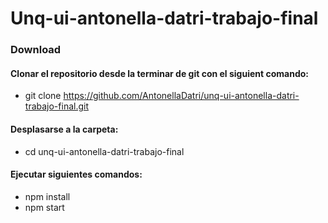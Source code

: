 # Unq-ui-antonella-datri-trabajo-final

### Download
#### Clonar el repositorio desde la terminar de git con el siguient comando:
- git clone https://github.com/AntonellaDatri/unq-ui-antonella-datri-trabajo-final.git

#### Desplasarse a la carpeta:
- cd unq-ui-antonella-datri-trabajo-final

#### Ejecutar siguientes comandos:
- npm install
- npm start
